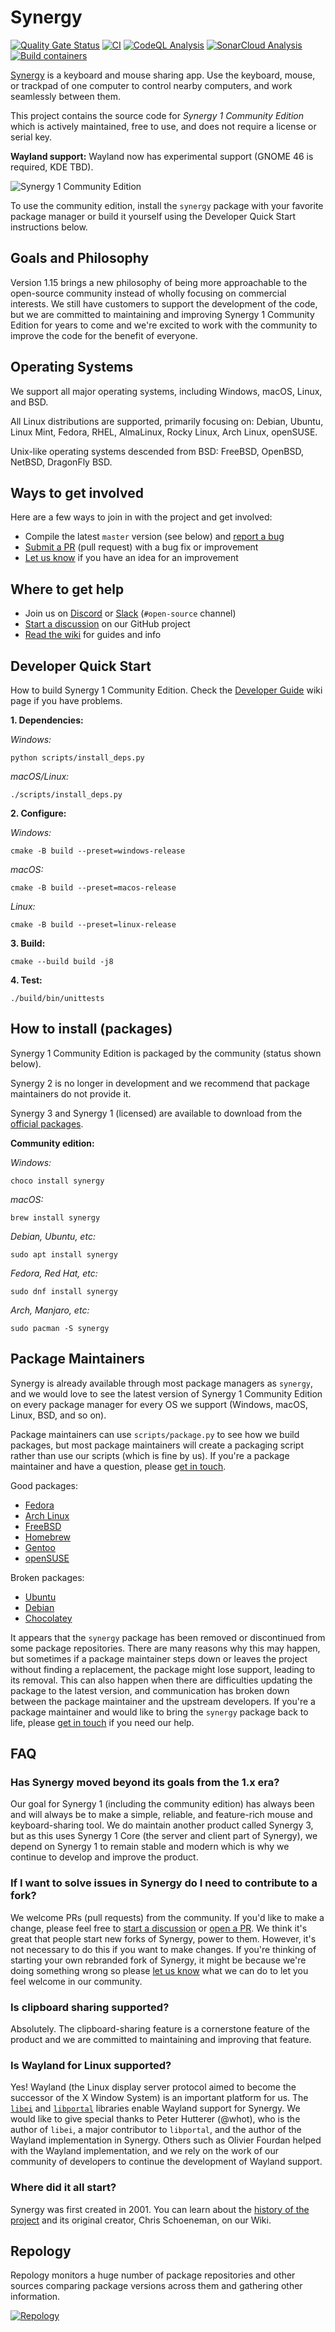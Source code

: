 # Synergy

[![Quality Gate Status](https://sonarcloud.io/api/project_badges/measure?project=symless_synergy-core&metric=alert_status)](https://sonarcloud.io/summary/new_code?id=symless_synergy-core)
[![CI](https://github.com/symless/synergy/actions/workflows/ci.yml/badge.svg)](https://github.com/symless/synergy/actions/workflows/ci.yml)
[![CodeQL Analysis](https://github.com/symless/synergy/actions/workflows/codeql-analysis.yml/badge.svg)](https://github.com/symless/synergy/actions/workflows/codeql-analysis.yml)
[![SonarCloud Analysis](https://github.com/symless/synergy/actions/workflows/sonarcloud-analysis.yml/badge.svg)](https://github.com/symless/synergy/actions/workflows/sonarcloud-analysis.yml)
[![Build containers](https://github.com/symless/synergy/actions/workflows/build-containers.yml/badge.svg)](https://github.com/symless/synergy/actions/workflows/build-containers.yml)

[Synergy](https://symless.com/synergy) is a keyboard and mouse sharing app. Use the keyboard, mouse, or trackpad of one computer to control nearby computers, and work seamlessly between them.

This project contains the source code for _Synergy 1 Community Edition_ which is actively maintained, free to use, and does not require a license or serial key.

**Wayland support:** Wayland now has experimental support (GNOME 46 is required, KDE TBD).

![Synergy 1 Community Edition](https://github.com/user-attachments/assets/faf5bd69-336c-4bd0-ace3-e911f199d961)

To use the community edition, install the `synergy` package with your favorite package manager or build it yourself using the Developer Quick Start instructions below.

## Goals and Philosophy

Version 1.15 brings a new philosophy of being more approachable to the open-source community instead of wholly focusing on commercial interests.
We still have customers to support the development of the code, but we are committed to maintaining and improving Synergy 1 Community Edition 
for years to come and we're excited to work with the community to improve the code for the benefit of everyone.

## Operating Systems

We support all major operating systems, including Windows, macOS, Linux, and BSD.

All Linux distributions are supported, primarily focusing on: 
Debian, Ubuntu, Linux Mint, Fedora, RHEL, AlmaLinux, Rocky Linux, Arch Linux, openSUSE.

Unix-like operating systems descended from BSD: FreeBSD, OpenBSD, NetBSD, DragonFly BSD.

## Ways to get involved

Here are a few ways to join in with the project and get involved:
* Compile the latest `master` version (see below) and [report a bug](https://github.com/symless/synergy/issues)
* [Submit a PR](https://github.com/symless/synergy/wiki/Contributing) (pull request) with a bug fix or improvement
* [Let us know](https://github.com/symless/synergy/issues) if you have an idea for an improvement

## Where to get help

* Join us on [Discord](https://discord.com/invite/xBFv6j7) or [Slack](https://synergy-app.slack.com/join/shared_invite/zt-d8if26fr-6x~TSTz4skGmTnFP5IPaww#/shared-invite/email) (`#open-source` channel)
* [Start a discussion](https://github.com/symless/synergy/discussions) on our GitHub project
* [Read the wiki](https://github.com/symless/synergy/wiki) for guides and info

## Developer Quick Start

How to build Synergy 1 Community Edition. Check the [Developer Guide](https://github.com/symless/synergy/wiki/Developer-Guide) wiki page if you have problems.

**1. Dependencies:**

*Windows:*
```
python scripts/install_deps.py
```

*macOS/Linux:*
```
./scripts/install_deps.py
```

**2. Configure:**

*Windows:*
```
cmake -B build --preset=windows-release
```

*macOS:*
```
cmake -B build --preset=macos-release
```

*Linux:*
```
cmake -B build --preset=linux-release
```

**3. Build:**
```
cmake --build build -j8
```

**4. Test:**
```
./build/bin/unittests
```

## How to install (packages)

Synergy 1 Community Edition is packaged by the community (status shown below).

Synergy 2 is no longer in development and we recommend that package maintainers do not provide it.

Synergy 3 and Synergy 1 (licensed) are available to download from the [official packages](https://symless.com/synergy/download).

**Community edition:**

*Windows:*
```
choco install synergy
```

*macOS:*
```
brew install synergy
```

*Debian, Ubuntu, etc:*
```
sudo apt install synergy
```

*Fedora, Red Hat, etc:*
```
sudo dnf install synergy
```

*Arch, Manjaro, etc:*
```
sudo pacman -S synergy
```

## Package Maintainers

Synergy is already available through most package managers as `synergy`, and we would love to see the latest version of 
Synergy 1 Community Edition on every package manager for every OS we support (Windows, macOS, Linux, BSD, and so on).

Package maintainers can use `scripts/package.py` to see how we build packages,
but most package maintainers will create a packaging script rather than use our scripts (which is fine by us).
If you're a package maintainer and have a question, please [get in touch](https://github.com/symless/synergy/wiki/Contact-the-team).

Good packages:
- [Fedora](https://packages.fedoraproject.org/pkgs/synergy/synergy/)
- [Arch Linux](https://aur.archlinux.org/packages/synergy)
- [FreeBSD](https://www.freshports.org/sysutils/synergy)
- [Homebrew](https://formulae.brew.sh/formula/synergy-core#default)
- [Gentoo](https://packages.gentoo.org/packages/x11-misc/synergy)
- [openSUSE](https://build.opensuse.org/package/show/openSUSE:Factory/synergy)

Broken packages:
- [Ubuntu](https://launchpad.net/ubuntu/+source/synergy)
- [Debian](https://tracker.debian.org/pkg/synergy)
- [Chocolatey](https://community.chocolatey.org/packages/synergy)

It appears that the `synergy` package has been removed or discontinued from some package repositories.
There are many reasons why this may happen, but sometimes if a package maintainer steps down or leaves the project
without finding a replacement, the package might lose support, leading to its removal.
This can also happen when there are difficulties updating the package to the latest version,
and communication has broken down between the package maintainer and the upstream developers.
If you're a package maintainer and would like to bring the `synergy` package back to life, please 
[get in touch](https://github.com/symless/synergy/wiki/Contact-the-team) if you need our help.

## FAQ

### Has Synergy moved beyond its goals from the 1.x era?

Our goal for Synergy 1 (including the community edition) has always been and will always be to make a simple, reliable, and feature-rich 
mouse and keyboard-sharing tool. We do maintain another product called Synergy 3, but as this uses Synergy 1 Core (the server and client 
part of Synergy), we depend on Synergy 1 to remain stable and modern which is why we continue to develop and improve the product.

### If I want to solve issues in Synergy do I need to contribute to a fork?

We welcome PRs (pull requests) from the community. If you'd like to make a change, please feel free to 
[start a discussion](https://github.com/symless/synergy/discussions) or [open a PR](https://github.com/symless/synergy/wiki/Contributing).
We think it's great that people start new forks of Synergy, power to them. However, it's not necessary to do this if you want to make changes.
If you're thinking of starting your own rebranded fork of Synergy, it might be because we're doing something wrong so please 
[let us know](https://github.com/symless/synergy/wiki/Contact-the-team) what we can do to let you feel welcome in our community.

### Is clipboard sharing supported?

Absolutely. The clipboard-sharing feature is a cornerstone feature of the product and we are committed to maintaining and improving that feature.

### Is Wayland for Linux supported?

Yes! Wayland (the Linux display server protocol aimed to become the successor of the X Window System) is an important platform for us.
The [`libei`](https://gitlab.freedesktop.org/libinput/libei) and [`libportal`](https://github.com/flatpak/libportal) libraries enable 
Wayland support for Synergy. We would like to give special thanks to Peter Hutterer (@whot), who is the author of `libei`, a major contributor
to `libportal`, and the author of the Wayland implementation in Synergy. Others such as Olivier Fourdan helped with the Wayland implementation,
and we rely on the work of our community of developers to continue the development of Wayland support.

### Where did it all start?

Synergy was first created in 2001. You can learn about the [history of the project](https://github.com/symless/synergy/wiki/History) and its 
original creator, Chris Schoeneman, on our Wiki.

## Repology

Repology monitors a huge number of package repositories and other sources comparing package versions across them and gathering other information.

[![Repology](https://repology.org/badge/vertical-allrepos/synergy.svg?exclude_unsupported=1)](https://repology.org/project/synergy/versions)
